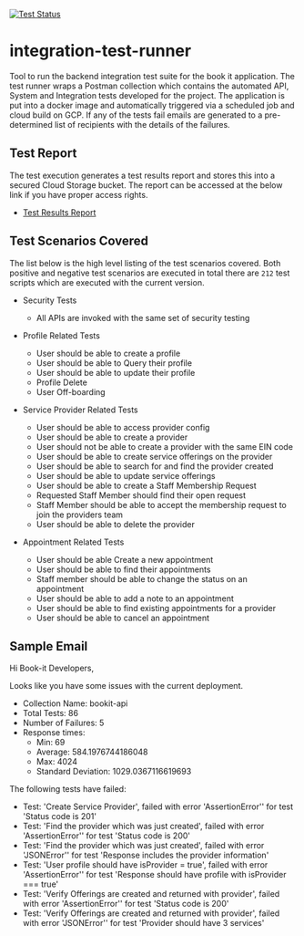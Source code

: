 [![Test Status](https://storage.googleapis.com/bookit-integration-test-runner-output/badge.svg)](https://storage.googleapis.com/bookit-integration-test-runner-output/badge.svg)

# integration-test-runner

Tool to run the backend integration test suite for the book it application. The test runner wraps a Postman collection which contains the automated API, System and Integration tests developed for the project. The application is put into a docker image and automatically triggered via a scheduled job and cloud build on GCP. If any of the tests fail emails are generated to a pre-determined list of recipients with the details of the failures.

## Test Report

The test execution generates a test results report and stores this into a secured Cloud Storage bucket. The report can be accessed at the below link if you have proper access rights.

- [Test Results Report](https://storage.cloud.google.com/bookit-integration-test-runner-output/report.html)

## Test Scenarios Covered

The list below is the high level listing of the test scenarios covered. Both positive and negative test scenarios are executed in total there are `212` test scripts which are executed with the current version.

- Security Tests

  - All APIs are invoked with the same set of security testing

- Profile Related Tests

  - User should be able to create a profile
  - User should be able to Query their profile
  - User should be able to update their profile
  - Profile Delete
  - User Off-boarding

- Service Provider Related Tests

  - User should be able to access provider config
  - User should be able to create a provider
  - User should not be able to create a provider with the same EIN code
  - User should be able to create service offerings on the provider
  - User should be able to search for and find the provider created
  - User should be able to update service offerings
  - User should be able to create a Staff Membership Request
  - Requested Staff Member should find their open request
  - Staff Member should be able to accept the membership request to join the providers team
  - User should be able to delete the provider

- Appointment Related Tests
  - User should be able Create a new appointment
  - User should be able to find their appointments
  - Staff member should be able to change the status on an appointment
  - User should be able to add a note to an appointment
  - User should be able to find existing appointments for a provider
  - User should be able to cancel an appointment

## Sample Email

Hi Book-it Developers,

Looks like you have some issues with the current deployment.

- Collection Name: bookit-api
- Total Tests: 86
- Number of Failures: 5
- Response times:
  - Min: 69
  - Average: 584.1976744186048
  - Max: 4024
  - Standard Deviation: 1029.0367116619693

The following tests have failed:

- Test: 'Create Service Provider', failed with error 'AssertionError'' for test 'Status code is 201'
- Test: 'Find the provider which was just created', failed with error 'AssertionError'' for test 'Status code is 200'
- Test: 'Find the provider which was just created', failed with error 'JSONError'' for test 'Response includes the provider information'
- Test: 'User profile should have isProvider = true', failed with error 'AssertionError'' for test 'Response should have profile with isProvider === true'
- Test: 'Verify Offerings are created and returned with provider', failed with error 'AssertionError'' for test 'Status code is 200'
- Test: 'Verify Offerings are created and returned with provider', failed with error 'JSONError'' for test 'Provider should have 3 services'
